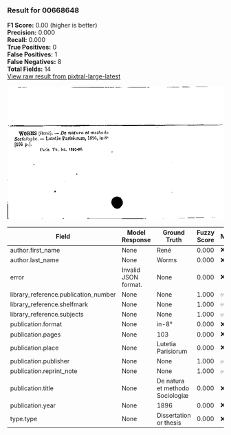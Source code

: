 ### Result for 00668648
**F1 Score:** 0.00 (higher is better)<br>**Precision:** 0.000<br>**Recall:** 0.000<br>**True Positives:** 0<br>**False Positives:** 1<br>**False Negatives:** 8<br>**Total Fields:** 14<br>[View raw result from pixtral-large-latest](https://github.com/RISE-UNIBAS/humanities_data_benchmark/blob/main/results/2025-09-02/T0159/request_T0159_00668648.json)

<img src="https://github.com/RISE-UNIBAS/humanities_data_benchmark/blob/main/benchmarks/zettelkatalog/images/00668648.jpg?raw=true" alt="00668648" width="600px">

| Field | Model Response | Ground Truth | Fuzzy Score | Match |
|-------|----------------|--------------|-------------|-------|
| author.first_name | None | René | 0.000 | ❌ |
| author.last_name | None | Worms | 0.000 | ❌ |
| error | Invalid JSON format. | None | 0.000 | ❌ |
| library_reference.publication_number | None | None | 1.000 | ✅ |
| library_reference.shelfmark | None | None | 1.000 | ✅ |
| library_reference.subjects | None | None | 1.000 | ✅ |
| publication.format | None | in-8° | 0.000 | ❌ |
| publication.pages | None | 103 | 0.000 | ❌ |
| publication.place | None | Lutetia Parisiorum | 0.000 | ❌ |
| publication.publisher | None | None | 1.000 | ✅ |
| publication.reprint_note | None | None | 1.000 | ✅ |
| publication.title | None | De natura et methodo Sociologiæ | 0.000 | ❌ |
| publication.year | None | 1896 | 0.000 | ❌ |
| type.type | None | Dissertation or thesis | 0.000 | ❌ |
